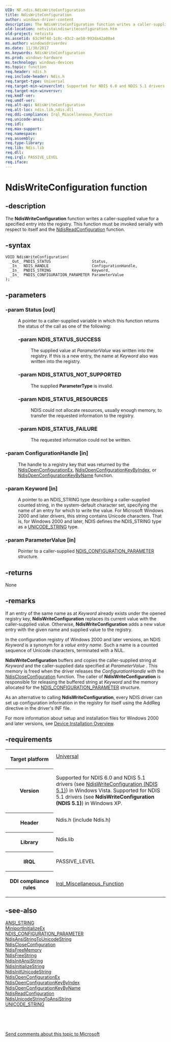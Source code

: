 ```yaml
---
UID: NF.ndis.NdisWriteConfiguration
title: NdisWriteConfiguration
author: windows-driver-content
description: The NdisWriteConfiguration function writes a caller-supplied value for a specified entry into the registry. This function must be invoked serially with respect to itself and the NdisReadConfiguration function.
old-location: netvista\ndiswriteconfiguration.htm
old-project: netvista
ms.assetid: 63c94f4d-1c8c-43c2-ae58-993da42a80a4
ms.author: windowsdriverdev
ms.date: 11/30/2017
ms.keywords: NdisWriteConfiguration
ms.prod: windows-hardware
ms.technology: windows-devices
ms.topic: function
req.header: ndis.h
req.include-header: Ndis.h
req.target-type: Universal
req.target-min-winverclnt: Supported for NDIS 6.0 and NDIS 5.1 drivers (see    NdisWriteConfiguration (NDIS   5.1)) in Windows Vista. Supported for NDIS 5.1 drivers (see    NdisWriteConfiguration (NDIS   5.1)) in Windows XP.
req.target-min-winversvr: 
req.kmdf-ver: 
req.umdf-ver: 
req.alt-api: NdisWriteConfiguration
req.alt-loc: ndis.lib,ndis.dll
req.ddi-compliance: Irql_Miscellaneous_Function
req.unicode-ansi: 
req.idl: 
req.max-support: 
req.namespace: 
req.assembly: 
req.type-library: 
req.lib: Ndis.lib
req.dll: 
req.irql: PASSIVE_LEVEL
req.iface: 
---
```


# NdisWriteConfiguration function



## -description
<p>The 
  <b>NdisWriteConfiguration</b> function writes a caller-supplied value for a specified entry into the
  registry. This function must be invoked serially with respect to itself and the <a href="..\ndis\nf-ndis-ndisreadconfiguration.md">NdisReadConfiguration</a> function.</p>


## -syntax

````
VOID NdisWriteConfiguration(
  _Out_ PNDIS_STATUS                  Status,
  _In_  NDIS_HANDLE                   ConfigurationHandle,
  _In_  PNDIS_STRING                  Keyword,
  _In_  PNDIS_CONFIGURATION_PARAMETER ParameterValue
);
````


## -parameters
<dl>

### -param Status [out]

<dd>
<p>A pointer to a caller-supplied variable in which this function returns the status of the call as
     one of the following:
     </p>
<p></p>
<dl>

### -param NDIS_STATUS_SUCCESS

<dd>
<p>The supplied value at 
       <i>ParameterValue</i> was written into the registry. If this is a new entry, the name at 
       <i>Keyword</i> also was written into the registry.</p>
</dd>

### -param NDIS_STATUS_NOT_SUPPORTED

<dd>
<p>The supplied 
       <b>ParameterType</b> is invalid.</p>
</dd>

### -param NDIS_STATUS_RESOURCES

<dd>
<p>NDIS could not allocate resources, usually enough memory, to transfer the requested information
       to the registry.</p>
</dd>

### -param NDIS_STATUS_FAILURE

<dd>
<p>The requested information could not be written.</p>
</dd>
</dl>
</dd>

### -param ConfigurationHandle [in]

<dd>
<p>The handle to a registry key that was returned by the 
     <a href="..\ndis\nf-ndis-ndisopenconfigurationex.md">NdisOpenConfigurationEx</a>, 
     <a href="..\ndis\nf-ndis-ndisopenconfigurationkeybyindex.md">
     NdisOpenConfigurationKeyByIndex</a>, or 
     <a href="..\ndis\nf-ndis-ndisopenconfigurationkeybyname.md">
     NdisOpenConfigurationKeyByName</a> function.</p>
</dd>

### -param Keyword [in]

<dd>
<p>A pointer to an NDIS_STRING type describing a caller-supplied counted string, in the
     system-default character set, specifying the name of an entry for which to write the value. For
     Microsoft Windows 2000 and later drivers, this string contains Unicode characters. That is, for Windows
     2000 and later, NDIS defines the NDIS_STRING type as a 
     <a href="..\wudfwdm\ns-wudfwdm--unicode-string.md">UNICODE_STRING</a> type.</p>
</dd>

### -param ParameterValue [in]

<dd>
<p>Pointer to a caller-supplied 
     <a href="..\ndis\ns-ndis--ndis-configuration-parameter.md">
     NDIS_CONFIGURATION_PARAMETER</a> structure.</p>
</dd>
</dl>

## -returns
<p>None</p>

## -remarks
<p>If an entry of the same name as at 
    <i>Keyword</i> already exists under the opened registry key, 
    <b>NdisWriteConfiguration</b> replaces its current value with the caller-supplied value. Otherwise, 
    <b>NdisWriteConfiguration</b> adds a new value entry with the given name and supplied value to the
    registry.</p>

<p>In the configuration registry of Windows 2000 and later versions, an NDIS 
    <i>Keyword</i> is a synonym for a
    <i>value entry name</i>. Such a name is a counted sequence of Unicode characters, terminated with a
    NUL.</p>

<p><b>NdisWriteConfiguration</b> buffers and copies the caller-supplied string at 
    <i>Keyword</i> and the caller-supplied data specified at 
    <i>ParameterValue</i> . This memory is freed when the driver releases the 
    <i>ConfigurationHandle</i> with the 
    <a href="..\ndis\nf-ndis-ndiscloseconfiguration.md">NdisCloseConfiguration</a> function.
    The caller of 
    <b>NdisWriteConfiguration</b> is responsible for releasing the buffered string at 
    <i>Keyword</i> and the memory allocated for the 
    <a href="..\ndis\ns-ndis--ndis-configuration-parameter.md">
    NDIS_CONFIGURATION_PARAMETER</a> structure.</p>

<p>As an alternative to calling 
    <b>NdisWriteConfiguration</b>, every NDIS driver can set up configuration information in the registry for
    itself using the AddReg directive in the driver's INF file.</p>

<p>For more information about setup and installation files for Windows 2000 and later versions, see 
    <a href="devinst.overview_of_device_and_driver_installation">Device Installation
    Overview</a>.</p>

## -requirements
<table>
<tr>
<th width="30%">
<p>Target platform</p>
</th>
<td width="70%">
<dl>
<dt><a href="http://go.microsoft.com/fwlink/p/?linkid=531356" target="_blank">Universal</a></dt>
</dl>
</td>
</tr>
<tr>
<th width="30%">
<p>Version</p>
</th>
<td width="70%">
<p>Supported for NDIS 6.0 and NDIS 5.1 drivers (see 
   <a href="https://msdn.microsoft.com/c6d956fc-b634-4ca6-8597-ceeb1cd8d94f">NdisWriteConfiguration (NDIS
   5.1)</a>) in Windows Vista. Supported for NDIS 5.1 drivers (see 
   <b>NdisWriteConfiguration (NDIS
   5.1)</b>) in Windows XP.</p>
</td>
</tr>
<tr>
<th width="30%">
<p>Header</p>
</th>
<td width="70%">
<dl>
<dt>Ndis.h (include Ndis.h)</dt>
</dl>
</td>
</tr>
<tr>
<th width="30%">
<p>Library</p>
</th>
<td width="70%">
<dl>
<dt>Ndis.lib</dt>
</dl>
</td>
</tr>
<tr>
<th width="30%">
<p>IRQL</p>
</th>
<td width="70%">
<p>PASSIVE_LEVEL</p>
</td>
</tr>
<tr>
<th width="30%">
<p>DDI compliance rules</p>
</th>
<td width="70%">
<a href="devtest.ndis_irql_miscellaneous_function">Irql_Miscellaneous_Function</a>
</td>
</tr>
</table>

## -see-also
<dl>
<dt>
<a href="kernel.ansi_string">ANSI_STRING</a>
</dt>
<dt>
<a href="..\ndis\nc-ndis-miniport-initialize.md">MiniportInitializeEx</a>
</dt>
<dt>
<a href="..\ndis\ns-ndis--ndis-configuration-parameter.md">NDIS_CONFIGURATION_PARAMETER</a>
</dt>
<dt>
<a href="..\ndis\nf-ndis-ndisansistringtounicodestring.md">
   NdisAnsiStringToUnicodeString</a>
</dt>
<dt>
<a href="..\ndis\nf-ndis-ndiscloseconfiguration.md">NdisCloseConfiguration</a>
</dt>
<dt>
<a href="..\ndis\nf-ndis-ndisfreememory.md">NdisFreeMemory</a>
</dt>
<dt>
<a href="..\ndis\nf-ndis-ndisfreestring.md">NdisFreeString</a>
</dt>
<dt>
<a href="..\ndis\nf-ndis-ndisinitansistring.md">NdisInitAnsiString</a>
</dt>
<dt>
<a href="..\ndis\nf-ndis-ndisinitializestring.md">NdisInitializeString</a>
</dt>
<dt>
<a href="..\ndis\nf-ndis-ndisinitunicodestring.md">NdisInitUnicodeString</a>
</dt>
<dt>
<a href="..\ndis\nf-ndis-ndisopenconfigurationex.md">NdisOpenConfigurationEx</a>
</dt>
<dt>
<a href="..\ndis\nf-ndis-ndisopenconfigurationkeybyindex.md">
   NdisOpenConfigurationKeyByIndex</a>
</dt>
<dt>
<a href="..\ndis\nf-ndis-ndisopenconfigurationkeybyname.md">
   NdisOpenConfigurationKeyByName</a>
</dt>
<dt>
<a href="..\ndis\nf-ndis-ndisreadconfiguration.md">NdisReadConfiguration</a>
</dt>
<dt>
<a href="..\ndis\nf-ndis-ndisunicodestringtoansistring.md">
   NdisUnicodeStringToAnsiString</a>
</dt>
<dt>
<a href="..\wudfwdm\ns-wudfwdm--unicode-string.md">UNICODE_STRING</a>
</dt>
</dl>
<p> </p>
<p> </p>
<p><a href="mailto:wsddocfb@microsoft.com?subject=Documentation%20feedback [netvista\netvista]:%20NdisWriteConfiguration function%20 RELEASE:%20(11/30/2017)&amp;body=%0A%0APRIVACY STATEMENT%0A%0AWe use your feedback to improve the documentation. We don't use your email address for any other purpose, and we'll remove your email address from our system after the issue that you're reporting is fixed. While we're working to fix this issue, we might send you an email message to ask for more info. Later, we might also send you an email message to let you know that we've addressed your feedback.%0A%0AFor more info about Microsoft's privacy policy, see http://privacy.microsoft.com/en-us/default.aspx." title="Send comments about this topic to Microsoft">Send comments about this topic to Microsoft</a></p>
